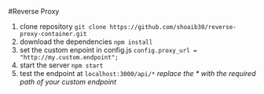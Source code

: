 #Reverse Proxy 
1. clone repository
`git clone https://github.com/shoaib30/reverse-proxy-container.git`
2. download the dependencies
`npm install`
3.	set the custom enpoint in config.js
`config.proxy_url = "http://my.custom.endpoint";`
4. start the server
`npm start`
5. test the endpoint at
`localhost:3000/api/*`
*replace the \* with the required path of your custom endpoint*


